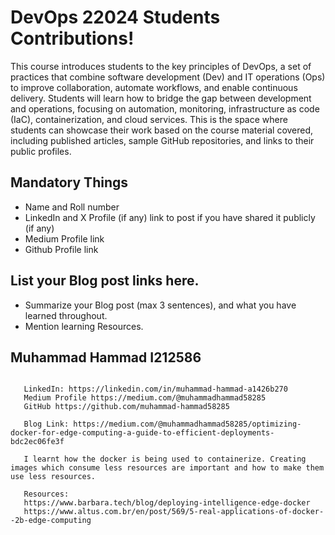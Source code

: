 # DevOps 22024 Students Contributions! 

This course introduces students to the key principles of DevOps, a set of practices that combine software development (Dev) and IT operations (Ops) to improve collaboration, automate workflows, and enable continuous delivery. Students will learn how to bridge the gap between development and operations, focusing on automation, monitoring, infrastructure as code (IaC), containerization, and cloud services. This is the space where students can showcase their work based on the course material covered, including published articles, sample GitHub repositories, and links to their public profiles.

## Mandatory Things
- Name and Roll number
- LinkedIn and X Profile (if any) link to post if you have shared it publicly (if any)
- Medium Profile link
- Github Profile link

## List your Blog post links here.
- Summarize your Blog post (max 3 sentences), and what you have learned throughout.
- Mention learning Resources. 


## Muhammad Hammad I212586
```

   LinkedIn: https://linkedin.com/in/muhammad-hammad-a1426b270
   Medium Profile https://medium.com/@muhammadhammad58285
   GitHub https://github.com/muhammad-hammad58285

   Blog Link: https://medium.com/@muhammadhammad58285/optimizing-docker-for-edge-computing-a-guide-to-efficient-deployments-bdc2ec06fe3f

   I learnt how the docker is being used to containerize. Creating images which consume less resources are important and how to make them use less resources.

   Resources:
   https://www.barbara.tech/blog/deploying-intelligence-edge-docker
   https://www.altus.com.br/en/post/569/5-real-applications-of-docker--2b-edge-computing
   ```


